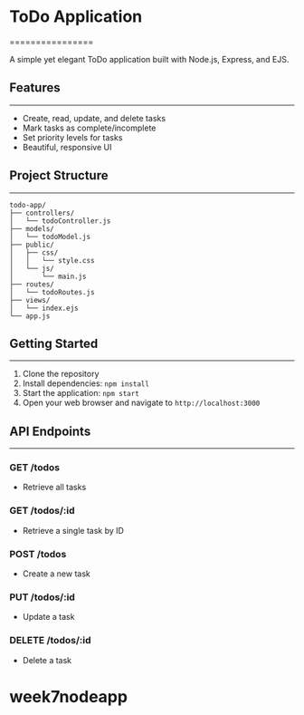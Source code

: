 # ToDo Application
================


A simple yet elegant ToDo application built with Node.js, Express, and EJS.


## Features
------------

* Create, read, update, and delete tasks
* Mark tasks as complete/incomplete
* Set priority levels for tasks
* Beautiful, responsive UI


## Project Structure
-------------------

```
todo-app/
├── controllers/
│   └── todoController.js
├── models/
│   └── todoModel.js
├── public/
│   ├── css/
│   │   └── style.css
│   └── js/
│       └── main.js
├── routes/
│   └── todoRoutes.js
├── views/
│   └── index.ejs
└── app.js
```


## Getting Started
---------------

1. Clone the repository
2. Install dependencies: `npm install`
3. Start the application: `npm start`
4. Open your web browser and navigate to `http://localhost:3000`


## API Endpoints
----------------

### GET /todos

* Retrieve all tasks

### GET /todos/:id

* Retrieve a single task by ID

### POST /todos

* Create a new task

### PUT /todos/:id

* Update a task

### DELETE /todos/:id

* Delete a task

# week7nodeapp
